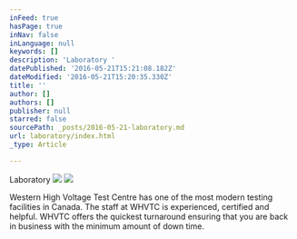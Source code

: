 ```yaml
---
inFeed: true
hasPage: true
inNav: false
inLanguage: null
keywords: []
description: 'Laboratory '
datePublished: '2016-05-21T15:21:08.182Z'
dateModified: '2016-05-21T15:20:35.330Z'
title: ''
author: []
authors: []
publisher: null
starred: false
sourcePath: _posts/2016-05-21-laboratory.md
url: laboratory/index.html
_type: Article

---
```

Laboratory ![](https://the-grid-user-content.s3-us-west-2.amazonaws.com/cd623c01-feef-4ee7-928e-eec08b8fd2cb.jpg)
![](https://the-grid-user-content.s3-us-west-2.amazonaws.com/353f9e84-1df1-43fb-b6a1-e972d07ef7c6.jpg)

Western High Voltage Test Centre has one of the most modern testing facilities in Canada. The staff at WHVTC is experienced, certified and helpful. WHVTC offers the quickest turnaround ensuring that you are back in business with the minimum amount of down time.